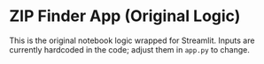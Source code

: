# ZIP Finder App (Original Logic)

This is the original notebook logic wrapped for Streamlit. Inputs are currently hardcoded in the code; adjust them in `app.py` to change.
